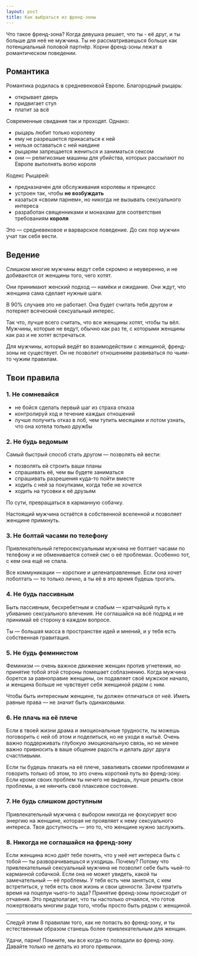 ```yaml
---
layout: post
title: Как выбраться из френд-зоны
---
```


Что такое френд-зона? Когда девушка решает, что ты - её друг, и ты больше для неё не мужчина. Ты не рассматриваешься больше как потенциальный половой партнёр. Корни френд-зоны лежат в романтическом поведении.

## Романтика

Романтика родилась в средневековой Европе. Благородный рыцарь:

- открывает дверь
- придвигает стул
- платит за всё

Современные свидания так и проходят. Однако:

- рыцарь любит только королеву
- ему не разрешается прикасаться к ней
- нельзя оставаться с ней наедине
- рыцарям запрещается жениться и заниматься сексом
- они — религиозные машины для убийства, которых рассылают по Европе выполнять волю короля

Кодекс Рыцарей:

- предназначен для обслуживания королевы и принцесс
- устроен так, чтобы **не возбуждать**
- казаться «своим парнем», но никогда не вызывать сексуального интереса
- разработан священниками и монахами для соответствия требованиям **короля**

Это — средневековое и варварское поведение. До сих пор мужчин учат так себя вести.

## Ведение

Слишком многие мужчины ведут себя скромно и неуверенно, и не добиваются от женщины того, чего хотят.

Они принимают женский подход — намёки и ожидание. Они ждут, что женщина сама сделает нужные шаги.

В 90% случаев это не работает. Она будет считать тебя другом и потеряет всяческий сексуальный интерес.

Так что, лучше всего считать, что все женщины хотят, чтобы ты вёл. Мужчины, которые не ведут, обычно как раз те, с которыми женщины как раз и не хотят встречаться.

Для мужчины, который ведёт во взаимодействии с женщиной, френд-зоны не существует. Он не позволит отношениям развиваться по чьим-то чужим правилам.

## Твои правила

### 1. Не сомневайся

- не бойся сделать первый шаг из страха отказа
- контролируй ход и течение каждых отношений
- лучше получить отказ в лоб, чем тупить месяцами и потом узнать, что она хотела только дружбы

### 2. Не будь ведомым

Самый быстрый способ стать другом — позволять ей вести:

- позволять ей строить ваши планы
- спрашивать её, чем вы будете заниматься
- спрашивать разрешения куда-то пойти вместе
- ходить с ней за покупками, когда тебе не хочется
- ходить на тусовки к её друзьям

По сути, превращаться в карманную собачку.

Настоящий мужчина остаётся в собственной вселенной и позволяет женщине примкнуть.

### 3. Не болтай часами по телефону

Привлекательный гетеросексуальным мужчина не болтает часами по телефону и не обменивается сотней смс о её проблемах. Особенно тот, с кем она ещё не спала.

Все коммуникации — короткие и целенаправленные. Если она хочет поболтать — то только лично, а ты её в это время будешь трогать.

### 4. Не будь пассивным

Быть пассивным, бесхребетным и слабым — кратчайший путь к убиванию сексуального влечения. Не соглашайся на всё подряд и не принимай её сторону в каждом вопросе.

Ты — большая масса в пространстве идей и мнений, и у тебя есть собственная гравитация.

### 5. Не будь феминистом

Феминизм — очень важное движение женщин против угнетения, но принятие тобой этой стороны помешает соблазнению. Когда мужчина борется за равноправие женщины, он подавляет своё мужское начало, и женщина больше не чувствует себя женщиной рядом с ним.

Чтобы быть интересным женщине, ты должен отличаться от неё. Иметь равные права — не значит быть одинаковыми.

### 6. Не плачь на её плече

Если в твоей жизни драма и эмоциональные трудности, ты можешь поговорить с ней об этом и поделиться, но не уходи в нытьё. Очень важно поддерживать глубокую эмоциональную связь, но не менее важно привносить в ваше общение радость и делать друг друга счастливыми.

Если ты будешь плакать на её плече, заваливать своими проблемами и говорить только об этом, то это очень короткий путь во френд-зону. Если кроме своих проблем ты ничего не видишь, лучше решить свои проблемы, а не нянчить своё плаксивое состояние.

### 7. Не будь слишком доступным

Привлекательный мужчина с выбором никогда не фокусирует всю энергию на женщине, которая не проявляет к нему сексуального интереса. Твоя доступность — это то, что женщине нужно заслужить.

### 8. Никогда не соглашайся на френд-зону

Если женщина ясно даёт тебе понять, что у неё нет интереса быть с тобой — ты разворачиваешься и уходишь. Почему? Потому что привлекательный сексуальный мужчина не позволит себе быть чьей-то карманной собачкой. Если она не может увидеть, какой ты замечательный — её проблемы. У тебя есть чем заняться, с кем встретиться, у тебя есть своя жизнь и свои ценности. Зачем тратить время на поцелуи чьего-то зада? Принятие френд-зоны происходит от отчаяния. Это предполагает, что ты настолько отчаялся, что готов пожертвовать многим ради того, чтобы просто быть рядом с женщиной.

----

Следуй этим 8 правилам того, как не попасть во френд-зону, и ты естественным образом станешь более привлекательным для женщин.

Удачи, парни! Помните, мы все когда-то попадали во френд-зону. Давайте только не делать из этого привычки.